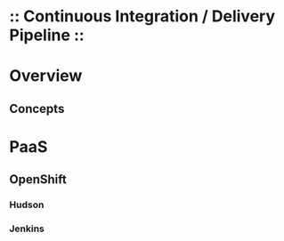 :: Continuous Integration / Delivery Pipeline ::
================================================

# Overview

## Concepts

# PaaS

## OpenShift

### Hudson

### Jenkins
